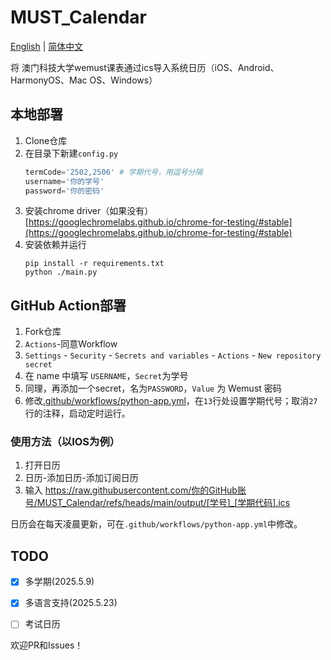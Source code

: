 # MUST_Calendar 

[English](README_EN.md) | [简体中文](README.md)

将 澳门科技大学wemust课表通过ics导入系统日历（iOS、Android、HarmonyOS、Mac OS、Windows）

## 本地部署

1. Clone仓库
2. 在目录下新建``config.py``
    ```python
    termCode='2502,2506' # 学期代号，用逗号分隔
    username='你的学号'
    password='你的密码'
    ```
3. 安装chrome driver（如果没有）[https://googlechromelabs.github.io/chrome-for-testing/#stable](https://googlechromelabs.github.io/chrome-for-testing/#stable)
3. 安装依赖并运行
    ```
    pip install -r requirements.txt
    python ./main.py
    ```

## GitHub Action部署

1. Fork仓库
2. `Actions`-同意Workflow
3. `Settings` - `Security` - `Secrets and variables` - `Actions` - `New repository secret`
4. 在 name 中填写 `USERNAME`，`Secret`为学号
5. 同理，再添加一个secret，名为`PASSWORD`，`Value` 为 Wemust 密码
6. 修改[.github/workflows/python-app.yml](.github/workflows/python-app.yml)，在`13`行处设置学期代号；取消`27`行的注释，启动定时运行。

### 使用方法（以IOS为例）

1. 打开日历
2. 日历-添加日历-添加订阅日历
3. 输入 <https://raw.githubusercontent.com/你的GitHub账号/MUST_Calendar/refs/heads/main/output/[学号]_[学期代码].ics>

日历会在每天凌晨更新，可在```.github/workflows/python-app.yml```中修改。

## TODO

- [x] 多学期(2025.5.9)
- [x] 多语言支持(2025.5.23)
- [ ] 考试日历


欢迎PR和Issues！
